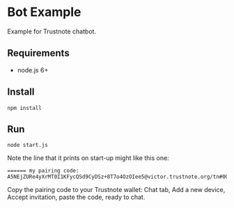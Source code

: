 # Bot Example

Example for Trustnote chatbot.

## Requirements

* node.js 6+

## Install
```
npm install
```
## Run
```
node start.js
```
Note the line that it prints on start-up might like this one:
```
====== my pairing code: A5NEjZURe4yXrMT0I1KFycQSd9CyDSz+8T7o4OzOIee5@victor.trustnote.org/tn#0000
```

Copy the pairing code to your Trustnote wallet: Chat tab, Add a new device, Accept invitation, paste the code, ready to chat.